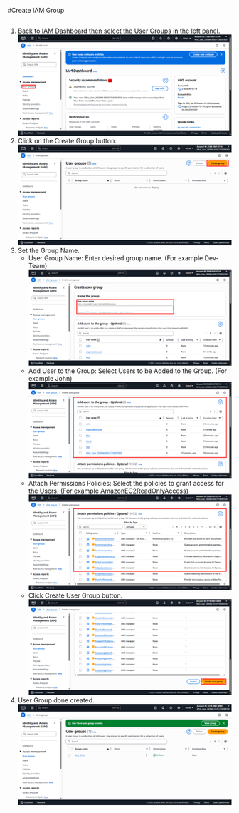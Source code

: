 #Create IAM Group
##
1. Back to IAM Dashboard then select the User Groups in the left panel. ![UserGroup](Images/GroupUser.png)
2. Click on the Create Group button. ![UserAdd](Images/CreateGroup.png)
3. Set the Group Name.
   - User Group Name: Enter desired group name. (For example Dev-Team) ![GroupName](Images/GroupName.png)
   - Add User to the Group: Select Users to be Added to the Group. (For example John) ![UserAdd](Images/UserAdd.png)
   - Attach Permissions Policies: Select the policies to grant access for the Users. (For example AmazonEC2ReadOnlyAccess) ![AddPermission](Images/AddPermission.png)
   - Click Create User Group button. ![CreatedGroup](Images/CreatedGroup.png)
5. User Group done created. ![CreatedGroupDone](Images/CreatedGroupDone.png)
